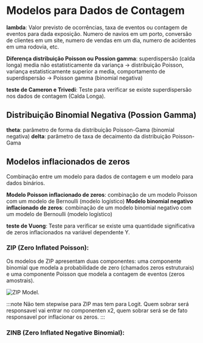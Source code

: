 # Modelos para Dados de Contagem

**lambda**: Valor previsto de ocorrências, taxa de eventos ou contagem de eventos para dada exposição. Numero de navios em um porto, conversão de clientes em um site, numero de vendas em um dia, numero de acidentes em uma rodovia, etc.


**Diferença distribuição Poisson ou Possion gamma**: superdispersão (calda longa) media não estatisticamente da variança -> distribuição Poisson, variança estatisticamente  superior a media, comportamento de superdispersão -> Poisson gamma (binomial negativa)

**teste de Cameron e Trivedi**: Teste para verificar se existe superdispersão nos dados de contagem (Calda Longa).

## Distribuição Binomial Negativa (Possion Gamma)

**theta**: parâmetro de forma da distribuição Poisson-Gama (binomial negativa)
**delta**: parâmetro de taxa de decaimento da distribuição Poisson-Gama

## Modelos inflacionados de zeros
Combinação entre um modelo para dados de contagem e um modelo para dados binários.

**Modelo Poisson inflacionado de zeros**: combinação de um modelo Poisson com um modelo de Bernoulli (modelo logístico)
**Modelo binomial negativo inflacionado de zeros**: combinação de um modelo binomial negativo com um modelo de Bernoulli (modelo logístico)

**teste de Vuong**: Teste para verificar se existe uma quantidade significativa de zeros inflacionados na variável dependente Y.

### ZIP (Zero Inflated Poisson):
Os modelos de ZIP apresentam duas componentes: uma componente binomial que modela a probabilidade de zero (chamados zeros estruturais) e uma componente Poisson que modela a contagem de eventos (zeros amostrais).

![ZIP Model.](https://encrypted-tbn0.gstatic.com/images?q=tbn:ANd9GcS4BUr0ooloOJ_fy7gHzSNbr8D6y7N5_s_NFA&s)

:::note
Não tem stepwise para ZIP mas tem para Logit. Quem sobrar será responsavel vai entrar no componenten x2, quem sobrar será se de fato responsavel por inflacionar os zeros.
:::

### ZINB (Zero Inflated Negative Binomial):
